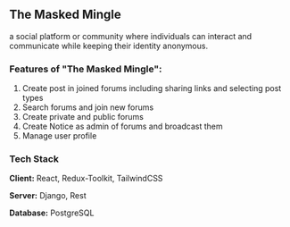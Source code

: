 ## The Masked Mingle
a social platform or community where individuals can interact and communicate while keeping their identity anonymous. 

### Features of "The Masked Mingle":
1. Create post in joined forums including sharing links and selecting post types
2. Search forums and join new forums
3. Create private and public forums
4. Create Notice as admin of forums and broadcast them
5. Manage user profile






### Tech Stack

**Client:** React, Redux-Toolkit, TailwindCSS

**Server:** Django, Rest

**Database:** PostgreSQL

